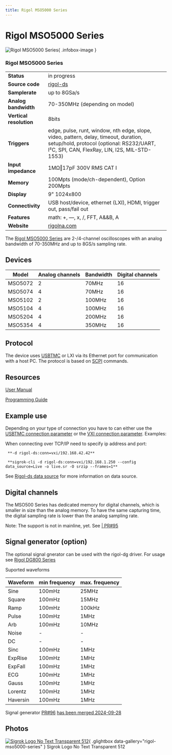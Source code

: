 ```yaml
---
title: Rigol MSO5000 Series
---
```


# Rigol MSO5000 Series

<div class="infobox" markdown>

![Rigol MSO5000 Series](./img/Sigrok_logo_no_text_transparent_512.png){ .infobox-image }

### Rigol MSO5000 Series

| | |
|---|---|
| **Status** | in progress |
| **Source code** | [rigol-ds](https://github.com/OpenTraceLab/OpenTraceCapture/tree/main/src/hardware/rigol-ds) |
| **Samplerate** | up to 8GSa/s |
| **Analog bandwidth** | 70-350MHz (depending on model) |
| **Vertical resolution** | 8bits |
| **Triggers** | edge, pulse, runt, window, nth edge, slope, video, pattern, delay, timeout, duration, setup/hold, protocol (optional: RS232/UART, I²C, SPI, CAN, FlexRay, LIN, I2S, MIL-STD-1553) |
| **Input impedance** | 1MΩ‖17pF 300V RMS CAT I |
| **Memory** | 100Mpts (mode/ch-dependent), Option 200Mpts |
| **Display** | 9" 1024x800 |
| **Connectivity** | USB host/device, ethernet (LXI), HDMI, trigger out, pass/fail out |
| **Features** | math: +, —, x, /, FFT, A&amp;&amp;B, A |
| **Website** | [rigolna.com](https://www.rigolna.com/products/digital-oscilloscopes/MSO5000/) |

</div>

The [Rigol MSO5000 Series](https://www.rigolna.com/products/digital-oscilloscopes/MSO5000/) are 2-/4-channel oscilloscopes with an analog bandwidth of 70-350MHz and up to 8GS/s sampling rate.

## Devices
| Model | Analog channels | Bandwidth | Digital channels |
|---|---|---|---|
| MSO5072 | 2 | 70MHz | 16 |
| MSO5074 | 4 | 70MHz | 16 |
| MSO5102 | 2 | 100MHz | 16 |
| MSO5104 | 4 | 100MHz | 16 |
| MSO5204 | 4 | 200MHz | 16 |
| MSO5354 | 4 | 350MHz | 16 |

## Protocol

The device uses [USBTMC](https://sigrok.org/wiki/USBTMC) or LXI via its Ethernet port for communication with a host PC. The protocol is based on [SCPI](https://sigrok.org/wiki/IEEE-488) commands.

## Resources

[User Manual](https://beyondmeasure.rigoltech.com/acton/attachment/1579/f-0905/0/-/-/-/-/MSO5_users_guide.pdf)

[Programming Guide](https://beyondmeasure.rigoltech.com/acton/attachment/1579/f-0906/0/-/-/-/-/MSO5_programming_guide.pdf)

## Example use

Depending on your type of connection you have to can either use the [ USBTMC connection parameter](https://sigrok.org/wiki/Connection_parameters#USBTMC) or the [ VXI connection parameter](https://sigrok.org/wiki/Connection_parameters#VXI). Examples:

When connecting over TCP/IP need to specify ip address and port:

```
 **-d rigol-ds:conn=vxi/192.168.42.42**

```
```
 **sigrok-cli -d rigol-ds:conn=vxi/192.168.1.250 --config data_source=Live -o live.sr -O srzip --frames=1**

```

See [Rigol-ds data source](https://sigrok.org/wiki/Rigol-ds_data_source) for more information on data source.

## Digital channels

The MSO500 Series has dedicated memory for digital channels, which is smaller in size than the analog memory.
To have the same capturing time, the digital sampling rate is lower than the analog sampling rate.

Note: The support is not in mainline, yet. See [| PR#95](https://github.com/sigrokproject/libsigrok/pull/95)

## Signal generator (option)

The optional signal gnerator can be used with the rigol-dg driver.
For usage see [ Rigol DG800 Series](https://sigrok.org/wiki/Rigol_DG800_Series)

Suported waveforms

| Waveform | min frequency | max. frequency |
|---|---|---|
| Sine | 100mHz | 25MHz |
| Square | 100mHz | 15MHz |
| Ramp | 100mHz | 100kHz |
| Pulse | 100mHz | 1MHz |
| Arb | 100mHz | 10MHz |
| Noise | - | - |
| DC | - | - |
| Sinc | 100mHz | 1MHz |
| ExpRise | 100mHz | 1MHz |
| ExpFall | 100mHz | 1MHz |
| ECG | 100mHz | 1MHz |
| Gauss | 100mHz | 1MHz |
| Lorentz | 100mHz | 1MHz |
| Haversin | 100mHz | 1MHz |

Signal generator [PR#96](https://github.com/sigrokproject/libsigrok/pull/96)  [has been merged 2024-09-28](https://sigrok.org/gitaction/libsigrok.git/8da5cfc..70cdf23)

## Photos

<div class="photo-grid" markdown>

[![Sigrok Logo No Text Transparent 512](./img/Sigrok_logo_no_text_transparent_512.png)](./img/Sigrok_logo_no_text_transparent_512.png "Sigrok Logo No Text Transparent 512"){ .glightbox data-gallery="rigol-mso5000-series" }
<span class="caption">Sigrok Logo No Text Transparent 512</span>

</div>
